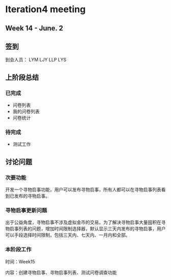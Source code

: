 # Iteration4 meeting 
## Week 14 - June. 2
## 签到
到会人员： LYM LJY LLP LYS
## 上阶段总结
### 已完成
* 问卷列表
* 我的问卷列表
* 问卷统计
### 待完成
* 测试工作
## 讨论问题
### 次要功能
开发一个寻物启事功能，用户可以发布寻物启事，所有人都可以在寻物启事列表看到已发布的寻物启事。
### 寻物启事更新问题
出于公益角度，寻物启事不涉及虚拟金币的交易。为了解决寻物启事大量囤积在寻物启事列表的问题，增加时间限制选择器，默认显示三天内发布的寻物启事，用户可以手段选择时间限制，包括三天内、七天内、一月内和全部。
### 本阶段工作
时间：Week15

内容：创建寻物启事、寻物启事列表、测试问卷调查功能

